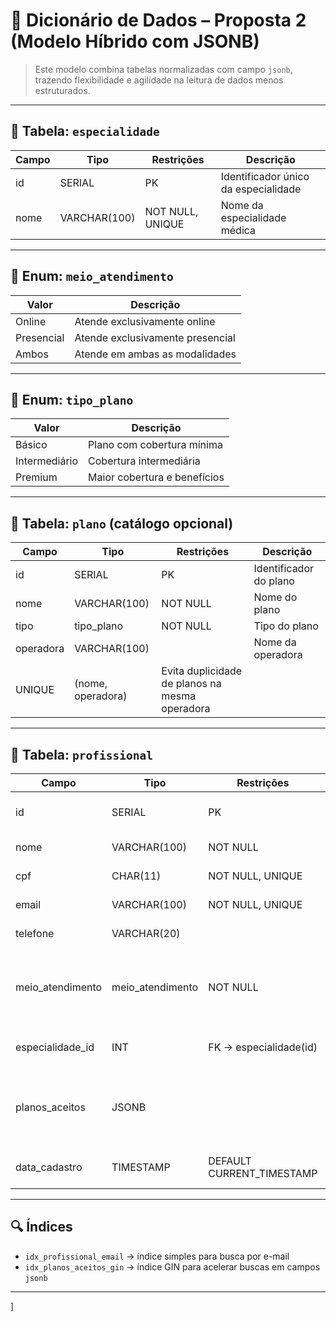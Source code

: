 # 📘 Dicionário de Dados – Proposta 2 (Modelo Híbrido com JSONB)

> Este modelo combina tabelas normalizadas com campo `jsonb`, trazendo flexibilidade e agilidade na leitura de dados menos estruturados.

---

## 📌 Tabela: `especialidade`

| Campo        | Tipo         | Restrições                    | Descrição                                 |
|--------------|--------------|-------------------------------|--------------------------------------------|
| id           | SERIAL       | PK                            | Identificador único da especialidade       |
| nome         | VARCHAR(100) | NOT NULL, UNIQUE              | Nome da especialidade médica               |

---

## 📌 Enum: `meio_atendimento`

| Valor       | Descrição                              |
|-------------|----------------------------------------|
| Online      | Atende exclusivamente online           |
| Presencial  | Atende exclusivamente presencial       |
| Ambos       | Atende em ambas as modalidades         |

---

## 📌 Enum: `tipo_plano`

| Valor         | Descrição                              |
|---------------|----------------------------------------|
| Básico        | Plano com cobertura mínima             |
| Intermediário | Cobertura intermediária                |
| Premium       | Maior cobertura e benefícios           |

---

## 📌 Tabela: `plano` (catálogo opcional)

| Campo        | Tipo           | Restrições               | Descrição                                      |
|--------------|----------------|--------------------------|------------------------------------------------|
| id           | SERIAL         | PK                       | Identificador do plano                         |
| nome         | VARCHAR(100)   | NOT NULL                 | Nome do plano                                  |
| tipo         | tipo_plano     | NOT NULL                 | Tipo do plano                                  |
| operadora    | VARCHAR(100)   |                          | Nome da operadora                              |
| UNIQUE       | (nome, operadora)                        | Evita duplicidade de planos na mesma operadora |

---

## 📌 Tabela: `profissional`

| Campo             | Tipo              | Restrições                          | Descrição                                               |
|-------------------|-------------------|-------------------------------------|----------------------------------------------------------|
| id                | SERIAL            | PK                                  | Identificador do profissional                           |
| nome              | VARCHAR(100)      | NOT NULL                            | Nome completo                                           |
| cpf               | CHAR(11)          | NOT NULL, UNIQUE                    | CPF do profissional                                     |
| email             | VARCHAR(100)      | NOT NULL, UNIQUE                    | E-mail de contato                                       |
| telefone          | VARCHAR(20)       |                                     | Telefone de contato                                     |
| meio_atendimento  | meio_atendimento  | NOT NULL                            | Modalidade de atendimento (Online, Presencial, Ambos)   |
| especialidade_id  | INT               | FK → especialidade(id)              | Especialidade do profissional                           |
| planos_aceitos    | JSONB             |                                     | Lista de planos aceitos (nome, tipo, operadora etc.)    |
| data_cadastro     | TIMESTAMP         | DEFAULT CURRENT_TIMESTAMP           | Data de criação do registro                             |

---

## 🔍 Índices

- `idx_profissional_email` → índice simples para busca por e-mail
- `idx_planos_aceitos_gin` → índice GIN para acelerar buscas em campos `jsonb`

---

]

